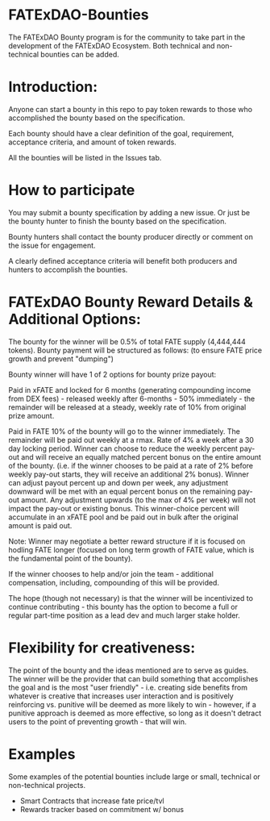 # FATExDAO-Bounties
The FATExDAO Bounty program is for the community to take part in the development of the FATExDAO Ecosystem. Both technical and non-technical bounties can be added.

# Introduction:
Anyone can start a bounty in this repo to pay token rewards to those who accomplished the bounty based on the specification.

Each bounty should have a clear definition of the goal, requirement, acceptance criteria, and amount of token rewards.

All the bounties will be listed in the Issues tab.

# How to participate 
You may submit a bounty specification by adding a new issue. Or just be the bounty hunter to finish the bounty based on the specification.

Bounty hunters shall contact the bounty producer directly or comment on the issue for engagement.

A clearly defined acceptance criteria will benefit both producers and hunters to accomplish the bounties.

# FATExDAO Bounty Reward Details & Additional Options:
The bounty for the winner will be 0.5% of total FATE supply (4,444,444 tokens). Bounty payment will be structured as follows: (to ensure FATE price growth and prevent "dumping")

Bounty winner will have 1 of 2 options for bounty prize payout: 

Paid in xFATE and locked for 6 months (generating compounding income from DEX fees) - released weekly after 6-months - 50% immediately - the remainder will be released at a steady, weekly rate of 10% from original prize amount.

Paid in FATE 10% of the bounty will go to the winner immediately.  The remainder will be paid out weekly at a rmax. Rate of 4% a week after a 30 day locking period.  Winner can choose to reduce the weekly percent pay-out and will receive an equally matched percent bonus on the entire amount of the bounty. (i.e. if the winner chooses to be paid at a rate of 2% before weekly pay-out starts, they will receive an additional 2% bonus). Winner can adjust payout percent up and down per week, any adjustment downward will be met with an equal percent bonus on the remaining pay-out amount.  Any adjustment upwards (to the max of 4% per week) will not impact the pay-out or existing bonus.  This winner-choice percent will accumulate in an xFATE pool and be paid out in bulk after the original amount is paid out.

Note: 
Winner may negotiate a better reward structure if it is focused on hodling FATE longer (focused on long term growth of FATE value, which is the fundamental point of the bounty).

If the winner chooses to help and/or join the team - additional compensation, including, compounding of this will be provided.

The hope (though not necessary) is that the winner will be incentivized to continue contributing - this bounty has the option to become a full or regular part-time position as a lead dev and much larger stake holder.

# Flexibility for creativeness:
The point of the bounty and the ideas mentioned are to serve as guides. The winner will be the provider that can build something that accomplishes the goal and is the most "user friendly" - i.e. creating side benefits from whatever is creative that increases user interaction and is positively reinforcing vs. punitive will be deemed as more likely to win - however, if a punitive approach is deemed as more effective, so long as it doesn't detract users to the point of preventing growth - that will win.


# Examples
Some examples of the potential bounties include large or small, technical or non-technical projects.

* Smart Contracts that increase fate price/tvl
* Rewards tracker based on commitment w/ bonus


